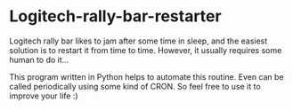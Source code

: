 # Logitech-rally-bar-restarter

Logitech rally bar likes to jam after some time in sleep, and the easiest solution is to restart it from time to time. However, it usually requires some human to do it...

This program written in Python helps to automate this routine. Even can be called periodically using some kind of CRON. So feel free to use it to improve your life :)
